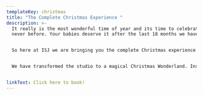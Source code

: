 ```yaml
---
templateKey: christmas
title: "The Complete Christmas Experience "
description: >-
  It really is the most wonderful time of year and its time to celebrate it like
  never before. Your babies deserve it after the last 18 months we have had.


  So here at ISJ we are bringing you the complete Christmas experience for the first time ever! And I have never been more excited!


  We have transformed the studio to a magical Christmas Wonderland. Instead of our traditional portraits we have a full immersive & interactive experience for all the family to enjoy this year! So if this is the only day out you do this Christmas it will be one you’ll always remember. 


linkText: Click here to book!
---
```

